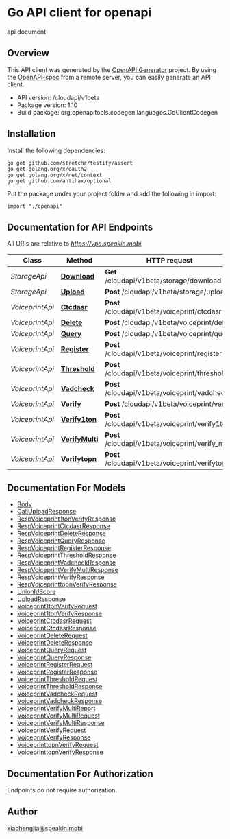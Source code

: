 # Go API client for openapi

api document

## Overview
This API client was generated by the [OpenAPI Generator](https://openapi-generator.tech) project.  By using the [OpenAPI-spec](https://www.openapis.org/) from a remote server, you can easily generate an API client.

- API version: /cloudapi/v1beta
- Package version: 1.10
- Build package: org.openapitools.codegen.languages.GoClientCodegen

## Installation

Install the following dependencies:
```
go get github.com/stretchr/testify/assert
go get golang.org/x/oauth2
go get golang.org/x/net/context
go get github.com/antihax/optional
```

Put the package under your project folder and add the following in import:
```golang
import "./openapi"
```

## Documentation for API Endpoints

All URIs are relative to *https://vpc.speakin.mobi*

Class | Method | HTTP request | Description
------------ | ------------- | ------------- | -------------
*StorageApi* | [**Download**](docs/StorageApi.md#download) | **Get** /cloudapi/v1beta/storage/download | 
*StorageApi* | [**Upload**](docs/StorageApi.md#upload) | **Post** /cloudapi/v1beta/storage/upload | 
*VoiceprintApi* | [**Ctcdasr**](docs/VoiceprintApi.md#ctcdasr) | **Post** /cloudapi/v1beta/voiceprint/ctcdasr | 
*VoiceprintApi* | [**Delete**](docs/VoiceprintApi.md#delete) | **Post** /cloudapi/v1beta/voiceprint/delete | 
*VoiceprintApi* | [**Query**](docs/VoiceprintApi.md#query) | **Post** /cloudapi/v1beta/voiceprint/query | 
*VoiceprintApi* | [**Register**](docs/VoiceprintApi.md#register) | **Post** /cloudapi/v1beta/voiceprint/register | 
*VoiceprintApi* | [**Threshold**](docs/VoiceprintApi.md#threshold) | **Post** /cloudapi/v1beta/voiceprint/threshold | 
*VoiceprintApi* | [**Vadcheck**](docs/VoiceprintApi.md#vadcheck) | **Post** /cloudapi/v1beta/voiceprint/vadcheck | 
*VoiceprintApi* | [**Verify**](docs/VoiceprintApi.md#verify) | **Post** /cloudapi/v1beta/voiceprint/verify | 
*VoiceprintApi* | [**Verify1ton**](docs/VoiceprintApi.md#verify1ton) | **Post** /cloudapi/v1beta/voiceprint/verify1ton | 
*VoiceprintApi* | [**VerifyMulti**](docs/VoiceprintApi.md#verifymulti) | **Post** /cloudapi/v1beta/voiceprint/verify_multi | 
*VoiceprintApi* | [**Verifytopn**](docs/VoiceprintApi.md#verifytopn) | **Post** /cloudapi/v1beta/voiceprint/verifytopn | 


## Documentation For Models

 - [Body](docs/Body.md)
 - [CallUploadResponse](docs/CallUploadResponse.md)
 - [RespVoiceprint1tonVerifyResponse](docs/RespVoiceprint1tonVerifyResponse.md)
 - [RespVoiceprintCtcdasrResponse](docs/RespVoiceprintCtcdasrResponse.md)
 - [RespVoiceprintDeleteResponse](docs/RespVoiceprintDeleteResponse.md)
 - [RespVoiceprintQueryResponse](docs/RespVoiceprintQueryResponse.md)
 - [RespVoiceprintRegisterResponse](docs/RespVoiceprintRegisterResponse.md)
 - [RespVoiceprintThresholdResponse](docs/RespVoiceprintThresholdResponse.md)
 - [RespVoiceprintVadcheckResponse](docs/RespVoiceprintVadcheckResponse.md)
 - [RespVoiceprintVerifyMultiResponse](docs/RespVoiceprintVerifyMultiResponse.md)
 - [RespVoiceprintVerifyResponse](docs/RespVoiceprintVerifyResponse.md)
 - [RespVoiceprinttopnVerifyResponse](docs/RespVoiceprinttopnVerifyResponse.md)
 - [UnionIdScore](docs/UnionIdScore.md)
 - [UploadResponse](docs/UploadResponse.md)
 - [Voiceprint1tonVerifyRequest](docs/Voiceprint1tonVerifyRequest.md)
 - [Voiceprint1tonVerifyResponse](docs/Voiceprint1tonVerifyResponse.md)
 - [VoiceprintCtcdasrRequest](docs/VoiceprintCtcdasrRequest.md)
 - [VoiceprintCtcdasrResponse](docs/VoiceprintCtcdasrResponse.md)
 - [VoiceprintDeleteRequest](docs/VoiceprintDeleteRequest.md)
 - [VoiceprintDeleteResponse](docs/VoiceprintDeleteResponse.md)
 - [VoiceprintQueryRequest](docs/VoiceprintQueryRequest.md)
 - [VoiceprintQueryResponse](docs/VoiceprintQueryResponse.md)
 - [VoiceprintRegisterRequest](docs/VoiceprintRegisterRequest.md)
 - [VoiceprintRegisterResponse](docs/VoiceprintRegisterResponse.md)
 - [VoiceprintThresholdRequest](docs/VoiceprintThresholdRequest.md)
 - [VoiceprintThresholdResponse](docs/VoiceprintThresholdResponse.md)
 - [VoiceprintVadcheckRequest](docs/VoiceprintVadcheckRequest.md)
 - [VoiceprintVadcheckResponse](docs/VoiceprintVadcheckResponse.md)
 - [VoiceprintVerifyMultiReport](docs/VoiceprintVerifyMultiReport.md)
 - [VoiceprintVerifyMultiRequest](docs/VoiceprintVerifyMultiRequest.md)
 - [VoiceprintVerifyMultiResponse](docs/VoiceprintVerifyMultiResponse.md)
 - [VoiceprintVerifyRequest](docs/VoiceprintVerifyRequest.md)
 - [VoiceprintVerifyResponse](docs/VoiceprintVerifyResponse.md)
 - [VoiceprinttopnVerifyRequest](docs/VoiceprinttopnVerifyRequest.md)
 - [VoiceprinttopnVerifyResponse](docs/VoiceprinttopnVerifyResponse.md)


## Documentation For Authorization
 Endpoints do not require authorization.


## Author

xiachengjia@speakin.mobi

